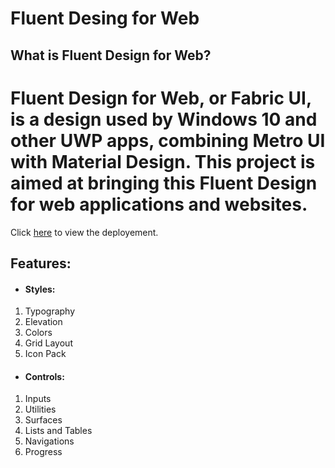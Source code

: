 # Fluent Desing for Web

## What is Fluent Design for Web?
Fluent Design for Web, or Fabric UI, is a design used by Windows 10 and other UWP apps, combining Metro UI with Material Design. This project is aimed at bringing this Fluent Design for web applications and websites.
=======


Click [here](https://fluentdesignforweb.github.io/) to view the deployement.

## Features:
- #### Styles:
1. Typography
2. Elevation
3. Colors
4. Grid Layout
5. Icon Pack

- #### Controls:
1. Inputs 
2. Utilities
3. Surfaces
4. Lists and Tables
5. Navigations
6. Progress
